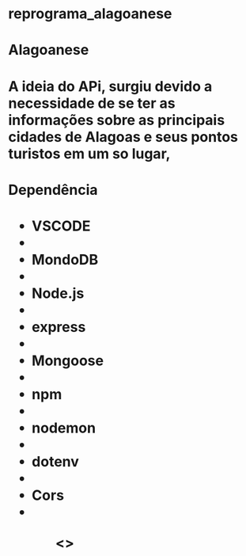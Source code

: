 # reprograma_alagoanese
<h1>Alagoanese<h1>

<p> A ideia do APi, surgiu devido a necessidade de se ter as informações sobre as principais cidades de Alagoas e seus pontos turistos em um so lugar, <p>

<h1>Dependência<h1>
<ul>
<li>VSCODE<li>
<li>MondoDB<li>
<li>Node.js<li>
<li>express<li>
<li>Mongoose<li>
<li>npm<li>
<li>nodemon<li>
<li>dotenv<li>
<li>Cors<li>
<ul>

<>
